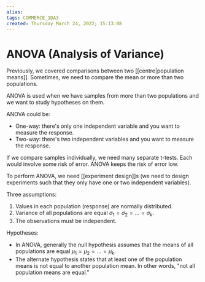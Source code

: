 ```yaml
---
alias: 
tags: COMMERCE_1DA3
created: Thursday March 24, 2022; 15:13:08 
---
```

# ANOVA (Analysis of Variance)
Previously, we covered comparisons between two [[centre|population means]]. Sometimes, we need to compare the mean or more than two populations.

ANOVA is used when we have samples from more than two populations and we want to study hypotheses on them.

ANOVA could be:
- One-way: there's only one independent variable and you want to measure the response.
- Two-way: there's two independent variables and you want to measure the response. 

If we compare samples individually, we need many separate t-tests. Each would involve some risk of error. ANOVA keeps the risk of error low. 

To perform ANOVA, we need [[experiment design]]s (we need to design experiments such that they only have one or two independent variables). 

Three assumptions:
1. Values in each population (response) are normally distributed.
2. Variance of all populations are equal $\sigma_1=\sigma_2=\dots=\sigma_k$.
3. The observations must be independent.

Hypotheses:
- In ANOVA, generally the null hypothesis assumes that the means of all populations are equal $\mu_1=\mu_2=\dots=\mu_k$.
- The alternate hypothesis states that at least one of the population means is not equal to another population mean. In other words, "not all population means are equal."